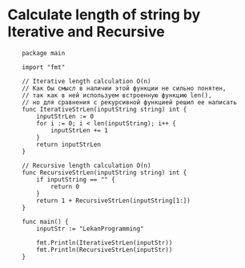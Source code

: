 # Calculate length of string by Iterative and Recursive

        package main

        import "fmt"

        // Iterative length calculation O(n)
        // Как бы смысл в наличии этой функции не сильно понятен, 
        // так как в ней используем встроенную функцию len(),
        // но для сравнения с рекурсивной функцией решил ее написать
        func IterativeStrLen(inputString string) int {
            inputStrLen := 0
            for i := 0; i < len(inputString); i++ {
                inputStrLen += 1
            }
            return inputStrLen
        }

        // Recursive length calculation O(n)
        func RecursiveStrLen(inputString string) int {
            if inputString == "" {
                return 0
            }
            return 1 + RecursiveStrLen(inputString[1:])
        }

        func main() {
            inputStr := "LekanProgramming"

            fmt.Println(IterativeStrLen(inputStr))
            fmt.Println(RecursiveStrLen(inputStr))
        }
        
